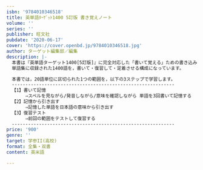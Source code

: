 ```yaml
---
isbn: '9784010346518'
title: 英単語ﾀｰｹﾞｯﾄ1400 5訂版 書き覚えノート
volume: ''
series: ''
publisher: 旺文社
pubdate: '2020-06-17'
cover: 'https://cover.openbd.jp/9784010346518.jpg'
author: ターゲット編集部／編集
description: |-
  本書は『英単語ターゲット1400[5訂版]』に完全対応した「書いて覚える」ための書き込み式ノートです。
  単語集に収録された1400語を，書いて・復習して・定着させる構成になっています。

  本書では，20語単位に区切られた1つの範囲を，以下の3ステップで学習します。
  ------------------------------------------------------------
  【1】書いて記憶
  　　　⇒スペルを見ながら/発音しながら/意味を確認しながら 単語を3回書いて記憶する
  【2】記憶から引き出す
  　　　⇒記憶した単語を日本語の意味から引き出す
  【3】復習テスト
  　　　⇒前回の範囲をテストして復習する
  ------------------------------------------------------------
price: '900'
genre: ''
target: 学参II(高校)
format: 全集・双書
content: 英米語

---
```

